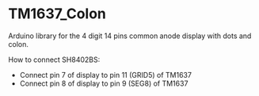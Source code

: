# TM1637_Colon

Arduino library for the 4 digit 14 pins common anode display with dots and colon.

How to connect SH8402BS:

- Connect pin 7 of display to pin 11 (GRID5) of TM1637
- Connect pin 8 of display to pin 9 (SEG8) of TM1637
